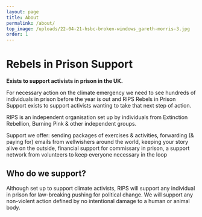 ```yaml
---
layout: page
title: About
permalink: /about/
top_image: /uploads/22-04-21-hsbc-broken-windows_gareth-morris-3.jpg
order: 1
---
```



# Rebels in Prison Support

**Exists to support activists in prison in the UK.**

For necessary action on the climate emergency we need to see hundreds of individuals in prison before the year is out and RIPS Rebels in Prison Support exists to support activists wanting to take that next step of action.

RIPS is an independent organisation set up by individuals from Extinction Rebellion, Burning Pink & other independent groups.

Support we offer: sending packages of exercises & activities, forwarding (& paying for) emails from wellwishers around the world, keeping your story alive on the outside, financial support for commissary in prison, a support network from volunteers to keep everyone necessary in the loop

## Who do we support?

Although set up to support climate activists, RIPS will support any individual in prison for law-breaking pushing for political change. We will support any non-violent action defined by no intentional damage to a human or animal body.
